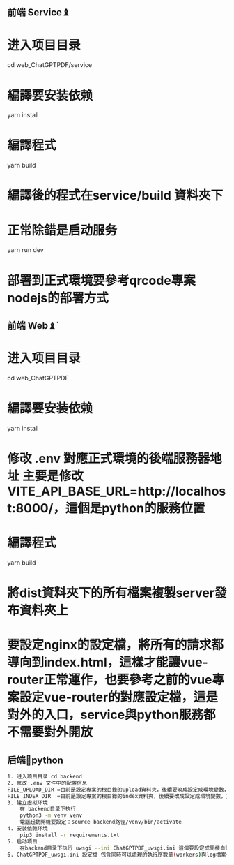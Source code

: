 ## 前端 Service♝

# 进入项目目录
cd web_ChatGPTPDF/service
# 編譯要安装依赖
yarn install

# 編譯程式
yarn build 

# 編譯後的程式在service/build 資料夾下
# 正常除錯是启动服务
yarn run dev

# 部署到正式環境要參考qrcode專案nodejs的部署方式

## 前端 Web♝`
# 进入项目目录
cd web_ChatGPTPDF
# 編譯要安装依赖
yarn install

# 修改 .env 對應正式環境的後端服務器地址 主要是修改 VITE_API_BASE_URL=http://localhost:8000/，這個是python的服務位置
# 編譯程式
yarn build 

# 將dist資料夾下的所有檔案複製server發布資料夾上

# 要設定nginx的設定檔，將所有的請求都導向到index.html，這樣才能讓vue-router正常運作，也要參考之前的vue專案設定vue-router的對應設定檔，這是對外的入口，service與python服務都不需要對外開放

## 后端💈python

~~~bash
1. 进入项目目录 cd backend
2. 修改 .env 文件中的配置信息
FILE_UPLOAD_DIR =目前是設定專案的根目錄的upload資料夾，後續要改成設定成環境變數，並且要授權給www-data
FILE_INDEX_DIR  =目前是設定專案的根目錄的index資料夾，後續要改成設定成環境變數，並且要授權給www-data
3. 建立虚拟环境
	在 backend目录下执行
	python3 -m venv venv
	電腦起動開機要設定：source backend路徑/venv/bin/activate
4. 安装依赖环境
	pip3 install -r requirements.txt
5. 启动项目
	在backend目录下执行 uwsgi --ini ChatGPTPDF_uwsgi.ini 這個要設定成開機自動執行
6. ChatGPTPDF_uwsgi.ini 設定檔 包含同時可以處理的執行序數量(workers)與log檔案位置(daemonize) 這兩個要配合環境設定
~~~


